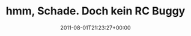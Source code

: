 ---
retweeted: false
source: <a href="http://twitter.com/#!/download/ipad" rel="nofollow">Twitter for iPad</a>
entities:
  hashtags: []
  symbols: []
  user_mentions:
  - name: Die Z99
    screen_name: dachwg
    indices:
    - '39'
    - '46'
    id_str: '91882733'
    id: '91882733'
  urls: []
display_text_range:
- '0'
- '104'
favorite_count: '0'
id_str: '98141818239201280'
truncated: false
retweet_count: '0'
id: '98141818239201280'
created_at: Mon Aug 01 21:23:27 +0000 2011
favorited: false
full_text: hmm, Schade. Doch kein RC Buggy in der [@dachwg](https://twitter.com/dachwg)
  -- der [@sunrise2k5](https://twitter.com/sunrise2k5) hat jetzt ne elektrische Zahnbürste...
lang: de
tags:
- pesos:twitter
date: '2011-08-01T21:23:27+00:00'
src: https://twitter.com/bascht/status/98141818239201280
original_url: https://twitter.com/bascht/status/98141818239201280
type: twitter_tweet
text: hmm, Schade. Doch kein RC Buggy in der [@dachwg](https://twitter.com/dachwg)
  -- der [@sunrise2k5](https://twitter.com/sunrise2k5) hat jetzt ne elektrische Zahnbürste...
title: hmm, Schade. Doch kein RC Buggy

---